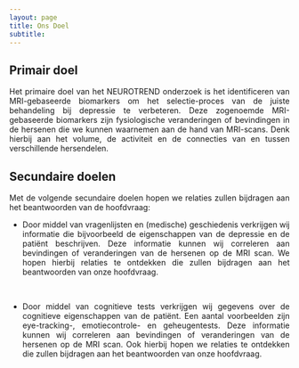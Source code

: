 ```yaml
---
layout: page
title: Ons Doel
subtitle:
---
```


<h2> Primair doel </h2>

<div align="justify">
Het primaire doel van het NEUROTREND onderzoek is het identificeren van MRI-gebaseerde biomarkers om het selectie-proces van de juiste behandeling bij depressie te verbeteren. Deze zogenoemde MRI-gebaseerde biomarkers zijn fysiologische veranderingen of bevindingen in de hersenen die we kunnen waarnemen aan de hand van MRI-scans. Denk hierbij aan het volume, de activiteit en de connecties van en tussen verschillende hersendelen.
</div>

<h2> Secundaire doelen </h2>

<div align="justify">
Met de volgende secundaire doelen hopen we relaties zullen bijdragen aan het beantwoorden van de hoofdvraag:
</div> 


<ul><div align="justify">
<li>Door middel van vragenlijsten en (medische) geschiedenis verkrijgen wij informatie die bijvoorbeeld de eigenschappen van de depressie en de patiënt beschrijven. Deze informatie kunnen wij correleren aan bevindingen of veranderingen van de hersenen op de MRI scan. We hopen hierbij relaties te ontdekken die zullen bijdragen aan het beantwoorden van onze hoofdvraag.</li>


<br><li>Door middel van cognitieve tests verkrijgen wij gegevens over de cognitieve eigenschappen van de patiënt. Een aantal voorbeelden zijn eye-tracking-, emotiecontrole- en geheugentests. Deze informatie kunnen wij correleren aan bevindingen of veranderingen van de hersenen op de MRI scan. Ook hierbij hopen we relaties te ontdekken die zullen bijdragen aan het beantwoorden van onze hoofdvraag.</li>
</div></ul>
